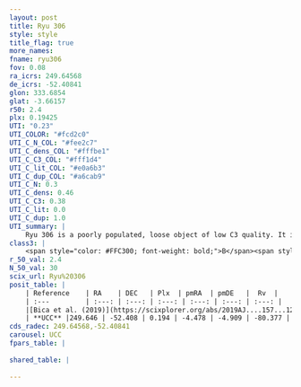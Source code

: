 ```yaml
---
layout: post
title: Ryu 306
style: style
title_flag: true
more_names: 
fname: ryu306
fov: 0.08
ra_icrs: 249.64568
de_icrs: -52.40841
glon: 333.6854
glat: -3.66157
r50: 2.4
plx: 0.19425
UTI: "0.23"
UTI_COLOR: "#fcd2c0"
UTI_C_N_COL: "#fee2c7"
UTI_C_dens_COL: "#fffbe1"
UTI_C_C3_COL: "#fff1d4"
UTI_C_lit_COL: "#e0a6b3"
UTI_C_dup_COL: "#a6cab9"
UTI_C_N: 0.3
UTI_C_dens: 0.46
UTI_C_C3: 0.38
UTI_C_lit: 0.0
UTI_C_dup: 1.0
UTI_summary: |
    Ryu 306 is a poorly populated, loose object of low C3 quality. It is rarely studied in the literature, with no articles listed in the last 6 years.
class3: |
    <span style="color: #FFC300; font-weight: bold;">B</span><span style="color: red; font-weight: bold;">C</span>
r_50_val: 2.4
N_50_val: 30
scix_url: Ryu%20306
posit_table: |
    | Reference    | RA    | DEC   | Plx  | pmRA  | pmDE   |  Rv  |
    | :---         | :---: | :---: | :---: | :---: | :---: | :---: |
    |[Bica et al. (2019)](https://scixplorer.org/abs/2019AJ....157...12B) | 249.641 | -52.419 | -- | -- | -- | -- |
    | **UCC** |249.646 | -52.408 | 0.194 | -4.478 | -4.909 | -80.377 | 
cds_radec: 249.64568,-52.40841
carousel: UCC
fpars_table: |
    
shared_table: |
    
---
```

